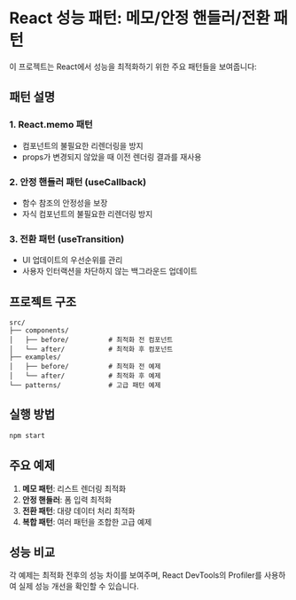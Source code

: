 # React 성능 패턴: 메모/안정 핸들러/전환 패턴

이 프로젝트는 React에서 성능을 최적화하기 위한 주요 패턴들을 보여줍니다:

## 패턴 설명

### 1. React.memo 패턴
- 컴포넌트의 불필요한 리렌더링을 방지
- props가 변경되지 않았을 때 이전 렌더링 결과를 재사용

### 2. 안정 핸들러 패턴 (useCallback)
- 함수 참조의 안정성을 보장
- 자식 컴포넌트의 불필요한 리렌더링 방지

### 3. 전환 패턴 (useTransition)
- UI 업데이트의 우선순위를 관리
- 사용자 인터랙션을 차단하지 않는 백그라운드 업데이트

## 프로젝트 구조

```
src/
├── components/
│   ├── before/          # 최적화 전 컴포넌트
│   └── after/           # 최적화 후 컴포넌트
├── examples/
│   ├── before/          # 최적화 전 예제
│   └── after/           # 최적화 후 예제
└── patterns/            # 고급 패턴 예제
```

## 실행 방법

```bash
npm start
```

## 주요 예제

1. **메모 패턴**: 리스트 렌더링 최적화
2. **안정 핸들러**: 폼 입력 최적화
3. **전환 패턴**: 대량 데이터 처리 최적화
4. **복합 패턴**: 여러 패턴을 조합한 고급 예제

## 성능 비교

각 예제는 최적화 전후의 성능 차이를 보여주며, React DevTools의 Profiler를 사용하여 실제 성능 개선을 확인할 수 있습니다.

